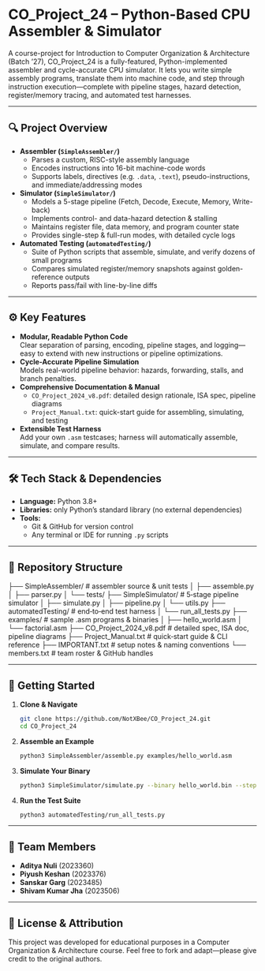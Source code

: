 # CO_Project_24 – Python-Based CPU Assembler & Simulator

A course-project for Introduction to Computer Organization & Architecture (Batch ’27), CO_Project_24 is a fully-featured, Python-implemented assembler and cycle-accurate CPU simulator. It lets you write simple assembly programs, translate them into machine code, and step through instruction execution—complete with pipeline stages, hazard detection, register/memory tracing, and automated test harnesses.

---

## 🔍 Project Overview

- **Assembler (`SimpleAssembler/`)**  
  - Parses a custom, RISC-style assembly language  
  - Encodes instructions into 16-bit machine-code words  
  - Supports labels, directives (e.g. `.data`, `.text`), pseudo-instructions, and immediate/addressing modes  
- **Simulator (`SimpleSimulator/`)**  
  - Models a 5-stage pipeline (Fetch, Decode, Execute, Memory, Write-back)  
  - Implements control- and data-hazard detection & stalling  
  - Maintains register file, data memory, and program counter state  
  - Provides single-step & full-run modes, with detailed cycle logs  
- **Automated Testing (`automatedTesting/`)**  
  - Suite of Python scripts that assemble, simulate, and verify dozens of small programs  
  - Compares simulated register/memory snapshots against golden-reference outputs  
  - Reports pass/fail with line-by-line diffs  

---

## ⚙️ Key Features

- **Modular, Readable Python Code**  
  Clear separation of parsing, encoding, pipeline stages, and logging—easy to extend with new instructions or pipeline optimizations.  
- **Cycle-Accurate Pipeline Simulation**  
  Models real-world pipeline behavior: hazards, forwarding, stalls, and branch penalties.  
- **Comprehensive Documentation & Manual**  
  - `CO_Project_2024_v8.pdf`: detailed design rationale, ISA spec, pipeline diagrams  
  - `Project_Manual.txt`: quick-start guide for assembling, simulating, and testing  
- **Extensible Test Harness**  
  Add your own `.asm` testcases; harness will automatically assemble, simulate, and compare results.  

---

## 🛠 Tech Stack & Dependencies

- **Language:** Python 3.8+  
- **Libraries:** only Python’s standard library (no external dependencies)  
- **Tools:**  
  - Git & GitHub for version control  
  - Any terminal or IDE for running `.py` scripts  

---

## 📂 Repository Structure

├── SimpleAssembler/ # assembler source & unit tests
│ ├── assemble.py
│ ├── parser.py
│ └── tests/
├── SimpleSimulator/ # 5‑stage pipeline simulator
│ ├── simulate.py
│ ├── pipeline.py
│ └── utils.py
├── automatedTesting/ # end‑to‑end test harness
│ └── run_all_tests.py
├── examples/ # sample .asm programs & binaries
│ ├── hello_world.asm
│ └── factorial.asm
├── CO_Project_2024_v8.pdf # detailed spec, ISA doc, pipeline diagrams
├── Project_Manual.txt # quick‑start guide & CLI reference
├── IMPORTANT.txt # setup notes & naming conventions
└── members.txt # team roster & GitHub handles


---

## 🚀 Getting Started

1. **Clone & Navigate**  
   ```bash
   git clone https://github.com/NotXBee/CO_Project_24.git
   cd CO_Project_24

2. **Assemble an Example**

   ```bash
   python3 SimpleAssembler/assemble.py examples/hello_world.asm
   ```
3. **Simulate Your Binary**

   ```bash
   python3 SimpleSimulator/simulate.py --binary hello_world.bin --step
   ```
4. **Run the Test Suite**

   ```bash
   python3 automatedTesting/run_all_tests.py
   ```

---

## 👥 Team Members

* **Aditya Nuli** (2023360)
* **Piyush Keshan** (2023376)
* **Sanskar Garg** (2023485)
* **Shivam Kumar Jha** (2023506)

---

## 📄 License & Attribution

This project was developed for educational purposes in a Computer Organization & Architecture course. Feel free to fork and adapt—please give credit to the original authors.
